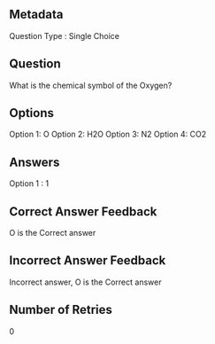 ## Metadata
Question Type : Single Choice

## Question
What is the chemical symbol of the Oxygen? 

## Options
Option 1: O
Option 2: H2O
Option 3: N2
Option 4: CO2

## Answers
Option 1 : 1

## Correct Answer Feedback
O is the Correct answer

## Incorrect Answer Feedback
Incorrect answer, O is the Correct answer

## Number of Retries
0

